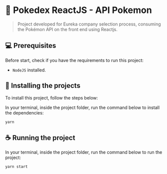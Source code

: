 # 📝 Pokedex ReactJS - API Pokemon

> Project developed for Eureka company selection process, consuming the Pokémon API on the front end using Reactjs.

## 💻 Prerequisites

Before start, check if you have the requirements to run this project:

- `NodeJS` installed.

## 🚀 Installing the projects

To install this project, follow the steps below:

In your terminal, inside the project folder, run the command below to install the dependencies:
```
yarn
```

## ☕ Running the project

In your terminal, inside the project folder, run the command below to run the project:

```
yarn start
```

